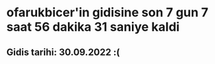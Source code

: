 # ofarukbicer'in gidisine son 7 gun 7 saat 56 dakika 31 saniye kaldi

## Gidis tarihi: 30.09.2022 :(
